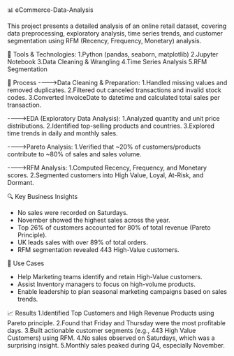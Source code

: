 📊 eCommerce-Data-Analysis

This project presents a detailed analysis of an online retail dataset, covering data preprocessing, exploratory analysis, time series trends, and customer segmentation using RFM (Recency, Frequency, Monetary) analysis.

🔧 Tools & Technologies:
1.Python (pandas, seaborn, matplotlib)
2.Jupyter Notebook
3.Data Cleaning & Wrangling
4.Time Series Analysis
5.RFM Segmentation

🧪 Process
---->Data Cleaning & Preparation:
1.Handled missing values and removed duplicates.
2.Filtered out canceled transactions and invalid stock codes.
3.Converted InvoiceDate to datetime and calculated total sales per transaction.

---->EDA (Exploratory Data Analysis):
1.Analyzed quantity and unit price distributions.
2.Identified top-selling products and countries.
3.Explored time trends in daily and monthly sales.

---->Pareto Analysis:
1.Verified that ~20% of customers/products contribute to ~80% of sales and sales volume.

---->RFM Analysis:
1.Computed Recency, Frequency, and Monetary scores.
2.Segmented customers into High Value, Loyal, At-Risk, and Dormant.

 🔍 Key Business Insights
- No sales were recorded on Saturdays.
- November showed the highest sales across the year.
- Top 26% of customers accounted for 80% of total revenue (Pareto Principle).
- UK leads sales with over 89% of total orders.
- RFM segmentation revealed 443 High-Value customers.

 💼 Use Cases
- Help Marketing teams identify and retain High-Value customers.
- Assist Inventory managers to focus on high-volume products.
- Enable leadership to plan seasonal marketing campaigns based on sales trends.

📈 Results
1.Identified Top Customers and High Revenue Products using Pareto principle.
2.Found that Friday and Thursday were the most profitable days.
3.Built actionable customer segments (e.g., 443 High Value Customers) using RFM.
4.No sales observed on Saturdays, which was a surprising insight.
5.Monthly sales peaked during Q4, especially November.

